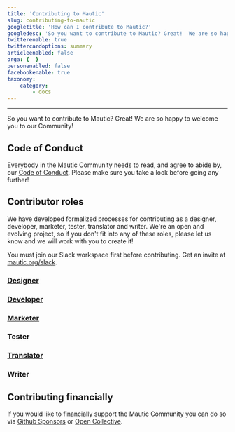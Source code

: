 ```yaml
---
title: 'Contributing to Mautic'
slug: contributing-to-mautic
googletitle: 'How can I contribute to Mautic?'
googledesc: 'So you want to contribute to Mautic? Great!  We are so happy to welcome you to our Community! We have opportunities for many skillsets!'
twitterenable: true
twittercardoptions: summary
articleenabled: false
orga: {  }
personenabled: false
facebookenable: true
taxonomy:
    category:
        - docs
---
```


---
So you want to contribute to Mautic? Great!  We are so happy to welcome you to our Community!

## Code of Conduct
Everybody in the Mautic Community needs to read, and agree to abide by, our [Code of Conduct][code-of-conduct].  Please make sure you take a look before going any further!

## Contributor roles

We have developed formalized processes for contributing as a designer, developer, marketer, tester, translator and writer. We're an open and evolving project, so if you don't fit into any of these roles, please let us know and we will work with you to create it!

You must join our Slack workspace first before contributing. Get an invite at [mautic.org/slack][mautic-slack].

### [Designer][designer]

### [Developer][developer]

### [Marketer][marketer]

### Tester

### [Translator][translator]

### Writer

## Contributing financially

If you would like to financially support the Mautic Community you can do so via [Github Sponsors][gh-sponsors] or [Open Collective][open-collective].

[code-of-conduct]: </community-wide-resources/code-of-conduct>
[mautic-slack]: <https://www.mautic.org/slack>
[designer]: </contributing-to-mautic/designer>
[developer]: </contributing-to-mautic/developer>
[marketer]: </contributing-to-mautic/marketer>
[translator]: </contributing-to-mautic/translator>
[gh-sponsors]: <https://github.com/sponsors/mautic>
[open-collective]: <https://www.opencollective.com/mautic>
